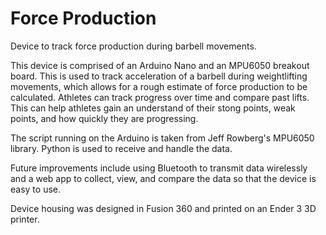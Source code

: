 # Force Production
Device to track force production during barbell movements.

This device is comprised of an Arduino Nano and an MPU6050 breakout board. This is used to track acceleration of a barbell during weightlifting movements, which allows for a rough estimate of force production to be calculated. Athletes can track progress over time and compare past lifts. This can help athletes gain an understand of their stong points, weak points, and how quickly they are progressing. 

The script running on the Arduino is taken from Jeff Rowberg's MPU6050 library. Python is used to receive and handle the data. 

Future improvements include using Bluetooth to transmit data wirelessly and a web app to collect, view, and compare the data so that the device is easy to use.

Device housing was designed in Fusion 360 and printed on an Ender 3 3D printer. 